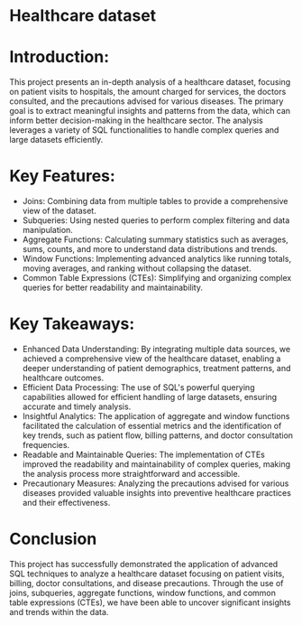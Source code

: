 
# Healthcare dataset
# Introduction:

This project presents an in-depth analysis of a healthcare dataset, focusing on patient visits to hospitals, the amount charged for services, the doctors consulted, and the precautions advised for various diseases. The primary goal is to extract meaningful insights and patterns from the data, which can inform better decision-making in the healthcare sector. The analysis leverages a variety of SQL functionalities to handle complex queries and large datasets efficiently.

# Key Features:

- Joins: Combining data from multiple tables to provide a comprehensive view of the dataset.
- Subqueries: Using nested queries to perform complex filtering and data manipulation.
- Aggregate Functions: Calculating summary statistics such as averages, sums, counts, and more to understand data distributions and trends.
- Window Functions: Implementing advanced analytics like running totals, moving averages, and ranking without collapsing the dataset.
- Common Table Expressions (CTEs): Simplifying and organizing complex queries for better readability and maintainability.

# Key Takeaways:

- Enhanced Data Understanding: By integrating multiple data sources, we achieved a comprehensive view of the healthcare dataset, enabling a deeper understanding of patient demographics, treatment patterns, and healthcare outcomes.
- Efficient Data Processing: The use of SQL's powerful querying capabilities allowed for efficient handling of large datasets, ensuring accurate and timely analysis.
- Insightful Analytics: The application of aggregate and window functions facilitated the calculation of essential metrics and the identification of key trends, such as patient flow, billing patterns, and doctor consultation frequencies.
- Readable and Maintainable Queries: The implementation of CTEs improved the readability and maintainability of complex queries, making the analysis process more straightforward and accessible.
- Precautionary Measures: Analyzing the precautions advised for various diseases provided valuable insights into preventive healthcare practices and their effectiveness.

# Conclusion
This project has successfully demonstrated the application of advanced SQL techniques to analyze a healthcare dataset focusing on patient visits, billing, doctor consultations, and disease precautions. Through the use of joins, subqueries, aggregate functions, window functions, and common table expressions (CTEs), we have been able to uncover significant insights and trends within the data.

